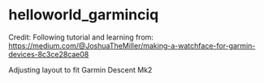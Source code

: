 # helloworld_garminciq


Credit: Following tutorial and learning from: https://medium.com/@JoshuaTheMiller/making-a-watchface-for-garmin-devices-8c3ce28cae08

Adjusting layout to fit Garmin Descent Mk2